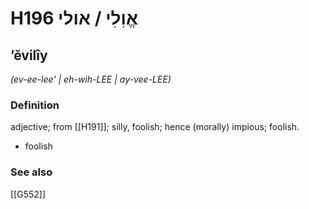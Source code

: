 # H196 אֱוִלִי / אולי

## ʼĕvilîy

_(ev-ee-lee' | eh-wih-LEE | ay-vee-LEE)_

### Definition

adjective; from [[H191]]; silly, foolish; hence (morally) impious; foolish.

- foolish
### See also

[[G552]]

